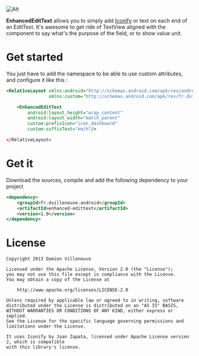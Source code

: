 ![Alt](https://raw.github.com/DayS/EnhancedEditText/master/header.png)

**EnhancedEditText** allows you to simply add [Iconify](https://github.com/JoanZapata/android-iconify) or text on each end of an EditText. It's awesome to get ride of TextView aligned with the component to say what's the purpose of the field, or to show value unit.

# Get started

You just have to add the namespace to be able to use custom attributes, and configure it like this :

```xml
<RelativeLayout	xmlns:android="http://schemas.android.com/apk/res/android"
              	xmlns:custom="http://schemas.android.com/apk/res/fr.dvilleneuve.android" />

	<EnhancedEditText
		android:layout_height="wrap_content"
		android:layout_width="match_parent"
		custom:prefixIcon="icon_dashboard"
		custom:suffixText="km/h"/>

</RelativeLayout>
```

# Get it

Download the sources, compile and add the following dependency to your project

```xml
<dependency>
    <groupId>fr.dvilleneuve.android</groupId>
    <artifactId>enhanced-edittext</artifactId>
    <version>1.0</version>
</dependency>
```

# License

```
Copyright 2013 Damien Villeneuve

Licensed under the Apache License, Version 2.0 (the "License");
you may not use this file except in compliance with the License.
You may obtain a copy of the License at

    http://www.apache.org/licenses/LICENSE-2.0

Unless required by applicable law or agreed to in writing, software
distributed under the License is distributed on an "AS IS" BASIS,
WITHOUT WARRANTIES OR CONDITIONS OF ANY KIND, either express or implied.
See the License for the specific language governing permissions and
limitations under the License.

It uses Iconify by Joan Zapata, licensed under Apache License version 2, which is compatible
with this library's license.
```